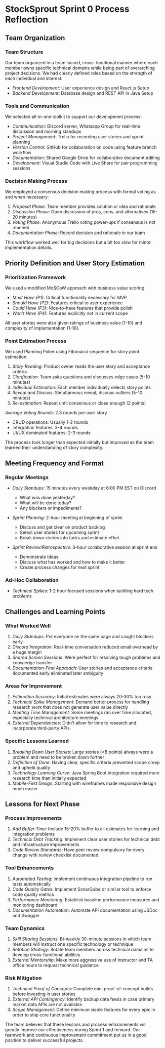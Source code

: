 # StockSprout Sprint 0 Process Reflection

## Team Organization

### Team Structure
Our team organized in a team-based, cross-functional manner where each member owns specific technical domains while being part of overarching project decisions. We had clearly defined roles based on the strength of each individual and interest:

- *Frontend Development*: User experience design and React.js Setup
- *Backend Development*: Database design and REST API in Java Setup


### Tools and Communication
We selected all-in-one toolkit to support our development process:

- *Communication*: Discord server, Whatsapp Group for real-time discussion and morning standups
- *Project Management*: Trello for recording user stories and sprint planning
- *Version Control*: GitHub for collaboration on code using feature branch workflow
- *Documentation*: Shared Google Drive for collaborative document editing
- *Development*: Visual Studio Code with Live Share for pair programming sessions

### Decision Making Process
We employed a consensus decision making process with formal voting as and when necessary:

1. *Proposal Phase*: Team member provides solution or idea and rationale
2. *Discussion Phase*: Open discussion of pros, cons, and alternatives (15-20 minutes)
3. *Voting Phase*: Anonymous Trello voting power-ups if consensus is not reached
4. *Documentation Phase*: Record decision and rationale in our team

This workflow worked well for big decisions but a bit too slow for minor implementation details.

## Priority Definition and User Story Estimation

### Prioritization Framework
We used a modified MoSCoW approach with business value scoring:

- *Must Have (P1)*: Critical functionality necessary for MVP
- *Should Have (P2)*: Features critical to user experience
- *Could Have (P3)*: Nice-to-have features that provide polish
- *Won't Have (P4)*: Features explicitly not in current scope

All user stories were also given ratings of business value (1-10) and complexity of implementation (1-10).

### Point Estimation Process
We used Planning Poker using Fibonacci sequence for story point estimation:

1. *Story Reading*: Product owner reads the user story and acceptance criteria
2. *Clarification*: Team asks questions and discusses edge cases (5-10 minutes)
3. *Individual Estimation*: Each member individually selects story points
4. *Reveal and Discuss*: Simultaneous reveal, discuss outliers (5-10 minutes)
5. *Re-estimation*: Repeat until consensus or close enough (2 points)

*Average Voting Rounds*: 2.3 rounds per user story
- CRUD operations: Usually 1-2 rounds
- Integration features: 3-4 rounds
- UI/UX dominated features: 2-3 rounds

The process took longer than expected initially but improved as the team learned their understanding of story complexity.

## Meeting Frequency and Format

### Regular Meetings
- *Daily Standups*: 15 minutes every weekday at 6:00 PM EST on Discord
  - What was done yesterday?
  - What will be done today?
  - Any blockers or impediments?

- *Sprint Planning*: 2-hour meeting at beginning of sprint
  - Discuss and get clear on product backlog
  - Select user stories for upcoming sprint
  - Break down stories into tasks and estimate effort

- *Sprint Review/Retrospective*: 3-hour collaborative session at sprint end
  - Demonstrate Ideas
  - Discuss what has worked and how to make it better
  - Create process changes for next sprint

### Ad-Hoc Collaboration
- *Technical Spikes*: 1-2 hour focused sessions when tackling hard tech problems

## Challenges and Learning Points

### What Worked Well
1. *Daily Standups*: Put everyone on the same page and caught blockers early
2. *Discord Integration*: Real-time conversation reduced email overhead by a huge margin
3. *Shared Screen Sessions*: Were perfect for resolving tough problems and knowledge transfer
4. *Documentation-First Approach*: User stories and acceptance criteria documented early eliminated later ambiguity

### Areas for Improvement
1. *Estimation Accuracy*: Initial estimates were always 20-30% too rosy
2. *Technical Spike Management*: Demand better process for handling research work that does not generate user value directly
3. *Meeting Time Management*: Some meetings ran over time allocated, especially technical architecture meetings
4. *External Dependencies*: Didn't allow for time to research and incorporate third-party APIs

### Specific Lessons Learned
1. *Breaking Down User Stories*: Large stories (>8 points) always were a problem and need to be broken down further
2. *Definition of Done*: Having clear, specific criteria prevented scope creep and upheld quality
3. *Technology Learning Curve*: Java Spring Boot integration required more research time than initially expected
4. *Mobile-First Design*: Starting with wireframes made responsive design much easier

## Lessons for Next Phase

### Process Improvements
1. *Add Buffer Time*: Include 15-20% buffer to all estimates for learning and integration problems
2. *Technical Debt Tracking*: Implement clear user stories for technical debt and infrastructure improvements
3. *Code Review Standards*: Have peer review compulsory for every change with review checklist documented

### Tool Enhancements
1. *Automated Testing*: Implement continuous integration pipeline to run tests automatically
2. *Code Quality Gates*: Implement SonarQube or similar tool to enforce code quality metrics
3. *Performance Monitoring*: Establish baseline performance measures and monitoring dashboard
4. *Documentation Automation*: Automate API documentation using JSDoc and Swagger

### Team Dynamics
1. *Skill Sharing Sessions*: Bi-weekly 30-minute sessions in which team members will instruct one specific technology or technique
2. *Rotation Strategy*: Rotate team members across technical domains to develop cross-functional abilities
3. *External Mentorship*: Make more aggressive use of instructor and TA office hours to request technical guidance

### Risk Mitigation
1. *Technical Proof of Concepts*: Complete mini proof-of-concept builds before investing in user stories
2. *External API Contingency*: Identify backup data feeds in case primary market data APIs are not available
3. *Scope Management*: Define minimum viable features for every epic in order to ship core functionality

The team believes that these lessons and process enhancements will greatly improve our effectiveness during Sprint 1 and forward. Our teamwork and continuous improvement commitment put us in a good position to deliver successful projects.
